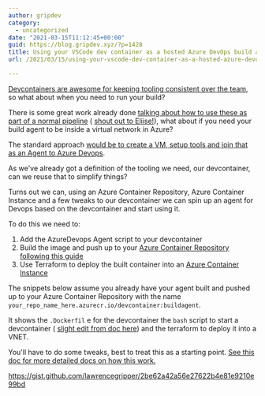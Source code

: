 ```yaml
---
author: gripdev
category:
  - uncategorized
date: "2021-03-15T11:12:45+00:00"
guid: https://blog.gripdev.xyz/?p=1428
title: Using your VSCode dev container as a hosted Azure DevOps build agent
url: /2021/03/15/using-your-vscode-dev-container-as-a-hosted-azure-devops-build-agent/

---
```

[Devcontainers are awesome for keeping tooling consistent over the team](https://code.visualstudio.com/docs/remote/create-dev-container), so what about when you need to run your build?

There is some great work already done [talking about how to use these as part of a normal pipeline](https://dev.to/eliises/dockerizing-devops-39hk) ( [shout out to Eliise!](https://dev.to/@eliises)), what about if you need your build agent to be inside a virtual network in Azure?

The standard approach [would be to create a VM, setup tools and join that as an Agent to Azure Devops](https://docs.microsoft.com/en-us/azure/devops/pipelines/agents/v2-linux?view=azure-devops).

As we've already got a definition of the tooling we need, our devcontainer, can we reuse that to simplify things?

Turns out we can, using an Azure Container Repository, Azure Container Instance and a few tweaks to our devcontainer we can spin up an agent for Devops based on the devcontainer and start using it.

To do this we need to:

1. Add the AzureDevops Agent script to your devcontainer
1. Build the image and push up to your [Azure Container Repository following this guide](https://docs.microsoft.com/en-gb/azure/container-registry/container-registry-get-started-docker-cli)
1. Use Terraform to deploy the built container into an [Azure Container Instance](https://registry.terraform.io/providers/hashicorp/azurerm/latest/docs/resources/container_group)

The snippets below assume you already have your agent built and pushed up to your Azure Container Repository with the name `your_repo_name_here.azurecr.io/devcontainer:buildagent`.

It shows the `.Dockerfil` e for the devcontainer the `bash` script to start a devcontainer ( [slight edit from doc here](https://docs.microsoft.com/en-us/azure/devops/pipelines/agents/docker?view=azure-devops#linux)) and the terraform to deploy it into a VNET.

You'll have to do some tweaks, best to treat this as a starting point. [See this doc for more detailed docs on how this work.](https://docs.microsoft.com/en-us/azure/devops/pipelines/agents/docker?view=azure-devops#linux)

https://gist.github.com/lawrencegripper/2be62a42a56e27622b4e81e9210e99bd
